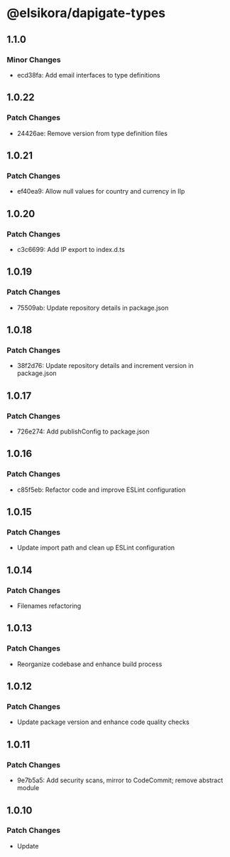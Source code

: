 # @elsikora/dapigate-types

## 1.1.0

### Minor Changes

- ecd38fa: Add email interfaces to type definitions

## 1.0.22

### Patch Changes

- 24426ae: Remove version from type definition files

## 1.0.21

### Patch Changes

- ef40ea9: Allow null values for country and currency in IIp

## 1.0.20

### Patch Changes

- c3c6699: Add IP export to index.d.ts

## 1.0.19

### Patch Changes

- 75509ab: Update repository details in package.json

## 1.0.18

### Patch Changes

- 38f2d76: Update repository details and increment version in package.json

## 1.0.17

### Patch Changes

- 726e274: Add publishConfig to package.json

## 1.0.16

### Patch Changes

- c85f5eb: Refactor code and improve ESLint configuration

## 1.0.15

### Patch Changes

- Update import path and clean up ESLint configuration

## 1.0.14

### Patch Changes

- Filenames refactoring

## 1.0.13

### Patch Changes

- Reorganize codebase and enhance build process

## 1.0.12

### Patch Changes

- Update package version and enhance code quality checks

## 1.0.11

### Patch Changes

- 9e7b5a5: Add security scans, mirror to CodeCommit; remove abstract module

## 1.0.10

### Patch Changes

- Update
